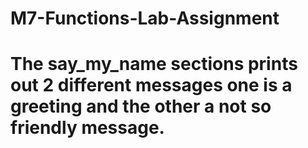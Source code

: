 # M7-Functions-Lab-Assignment
# The say_my_name sections prints out 2 different messages one is a greeting and the other a not so friendly message.
